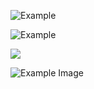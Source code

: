 ![Example](http://example.com/favicon.ico "Example Image")

![Example](http://example.com/favicon.ico)

![](http://example.com/favicon.ico)

![](<> "Example Image")

![](<>)

![]()
